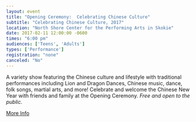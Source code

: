 ```yaml
---
layout: event
title: "Opening Ceremony:  Celebrating Chinese Culture"
subtitle: "Celebrating Chinese Culture, 2017"
location: "North Shore Center for the Performing Arts in Skokie"
date: 2017-02-11 12:00:00 -0600
times: "6:00 pm"
audiences: ['Teens', 'Adults']
types: ['Performance']
registration: "none"
canceled: "No"
---
```

A variety show featuring the Chinese culture and lifestyle with traditional performances including Lion and Dragon Dances, Chinese music, dance, folk songs, martial arts, and more! Celebrate and welcome the Chinese New Year with friends and family at the Opening Ceremony. *Free and open to the public.*

[More Info](http://www.NorthShoreCenter.org/ComingTogether)
